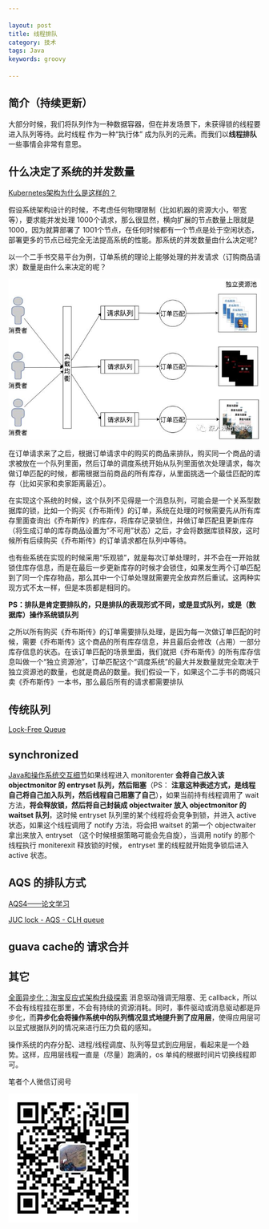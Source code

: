 ```yaml
---

layout: post
title: 线程排队
category: 技术
tags: Java
keywords: groovy

---
```


## 简介（持续更新）

大部分时候，我们将队列作为一种数据容器，但在并发场景下，未获得锁的线程要进入队列等待。此时线程 作为一种“执行体” 成为队列的元素。而我们以**线程排队**一些事情会非常有意思。

## 什么决定了系统的并发数量

[Kubernetes架构为什么是这样的？](https://mp.weixin.qq.com/s/ps34qFlEzQNYbp6ughkrOA)

假设系统架构设计的时候，不考虑任何物理限制（比如机器的资源大小，带宽等），要求能并发处理 1000个请求，那么很显然，横向扩展的节点数量上限就是1000，因为就算部署了 1001个节点，在任何时候都有一个节点是处于空闲状态，部署更多的节点已经完全无法提高系统的性能。那系统的并发数量由什么决定呢?

以一个二手书交易平台为例，订单系统的理论上能够处理的并发请求（订购商品请求）数量是由什么来决定的呢？

![](/public/upload/java/buy_book.png)

在订单请求来了之后，根据订单请求中的购买的商品来排队，购买同一个商品的请求被放在一个队列里面，然后订单的调度系统开始从队列里面依次处理请求，每次做订单匹配的时候，都需根据当前商品的所有库存，从里面挑选一个最佳匹配的库存（比如买家和卖家距离最近）。

在实现这个系统的时候，这个队列不见得是一个消息队列，可能会是一个关系型数据库的锁，比如一个购买《乔布斯传》的订单，系统在处理的时候需要先从所有库存里面查询出《乔布斯传》的库存，将库存记录锁住，并做订单匹配且更新库存（将生成订单的库存商品设置为”不可用”状态）之后，才会将数据库锁释放，这时候所有后续购买《乔布斯传》的订单请求都在队列中等待。

也有些系统在实现的时候采用“乐观锁”，就是每次订单处理时，并不会在一开始就锁住库存信息，而是在最后一步更新库存的时候才会锁住，如果发生两个订单匹配到了同一个库存物品，那么其中一个订单处理就需要完全放弃然后重试。这两种实现方式不太一样，但是本质都是相同的。

**PS：排队是肯定要排队的，只是排队的表现形式不同，或是显式队列，或是（数据库）操作系统锁队列**

之所以所有购买《乔布斯传》的订单需要排队处理，是因为每一次做订单匹配的时候，需要《乔布斯传》这个商品的所有库存信息，并且最后会修改（占用）一部分库存信息的状态。在该订单匹配的场景里面，我们就把《乔布斯传》的所有库存信息叫做一个“独立资源池”，订单匹配这个“调度系统”的最大并发数量就完全取决于独立资源池的数量，也就是商品的数量。我们假设一下，如果这个二手书的商城只卖《乔布斯传》一本书，那么最后所有的请求都需要排队

## 传统队列

[Lock-Free Queue](http://topsli.github.io/2018/10/15/lock_free.html)

## synchronized

[Java和操作系统交互细节](https://mp.weixin.qq.com/s/fmS7FtVyd7KReebKzxzKvQ)如果线程进入 monitorenter **会将自己放入该 objectmonitor 的 entryset 队列，然后阻塞**（PS： **注意这种表述方式，是线程自己将自己加入队列，然后线程自己阻塞了自己**），如果当前持有线程调用了 wait 方法，**将会释放锁，然后将自己封装成 objectwaiter 放入 objectmonitor 的 waitset 队列**，这时候 entryset 队列里的某个线程将会竞争到锁，并进入 active 状态，如果这个线程调用了 notify 方法，将会把 waitset 的第一个 objectwaiter 拿出来放入 entryset （这个时候根据策略可能会先自旋），当调用 notify 的那个线程执行 moniterexit 释放锁的时候， entryset 里的线程就开始竞争锁后进入 active 状态。

## AQS 的排队方式

[AQS4——论文学习](http://topsli.github.io/2018/06/05/aqs3.html)

[JUC lock - AQS - CLH queue](https://programmer.help/blogs/04.juc-lock-aqs-clh-queue.html)

## guava cache的 请求合并

## 其它

[全面异步化：淘宝反应式架构升级探索](https://www.infoq.cn/article/2upHTmd0pOEUNmhY5-Ay) 消息驱动强调无阻塞、无 callback，所以不会有线程挂在那里，不会有持续的资源消耗。同时，事件驱动或消息驱动都是异步化，而**异步化会将操作系统中的队列情况显式地提升到了应用层**，使得应用层可以显式根据队列的情况来进行压力负载的感知。

操作系统的内存分配、进程/线程调度、队列等显式到应用层，看起来是一个趋势。这样，应用层线程一直是（尽量）跑满的，os 单纯的根据时间片切换线程即可。

笔者个人微信订阅号

![](/public/upload/qrcode_for_gh.jpg)

